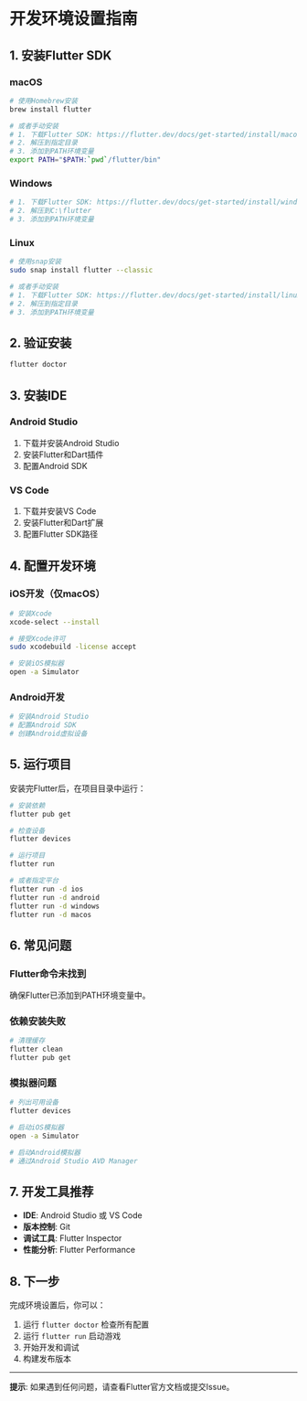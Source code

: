 # 开发环境设置指南

## 1. 安装Flutter SDK

### macOS
```bash
# 使用Homebrew安装
brew install flutter

# 或者手动安装
# 1. 下载Flutter SDK: https://flutter.dev/docs/get-started/install/macos
# 2. 解压到指定目录
# 3. 添加到PATH环境变量
export PATH="$PATH:`pwd`/flutter/bin"
```

### Windows
```bash
# 1. 下载Flutter SDK: https://flutter.dev/docs/get-started/install/windows
# 2. 解压到C:\flutter
# 3. 添加到PATH环境变量
```

### Linux
```bash
# 使用snap安装
sudo snap install flutter --classic

# 或者手动安装
# 1. 下载Flutter SDK: https://flutter.dev/docs/get-started/install/linux
# 2. 解压到指定目录
# 3. 添加到PATH环境变量
```

## 2. 验证安装
```bash
flutter doctor
```

## 3. 安装IDE

### Android Studio
1. 下载并安装Android Studio
2. 安装Flutter和Dart插件
3. 配置Android SDK

### VS Code
1. 下载并安装VS Code
2. 安装Flutter和Dart扩展
3. 配置Flutter SDK路径

## 4. 配置开发环境

### iOS开发（仅macOS）
```bash
# 安装Xcode
xcode-select --install

# 接受Xcode许可
sudo xcodebuild -license accept

# 安装iOS模拟器
open -a Simulator
```

### Android开发
```bash
# 安装Android Studio
# 配置Android SDK
# 创建Android虚拟设备
```

## 5. 运行项目

安装完Flutter后，在项目目录中运行：

```bash
# 安装依赖
flutter pub get

# 检查设备
flutter devices

# 运行项目
flutter run

# 或者指定平台
flutter run -d ios
flutter run -d android
flutter run -d windows
flutter run -d macos
```

## 6. 常见问题

### Flutter命令未找到
确保Flutter已添加到PATH环境变量中。

### 依赖安装失败
```bash
# 清理缓存
flutter clean
flutter pub get
```

### 模拟器问题
```bash
# 列出可用设备
flutter devices

# 启动iOS模拟器
open -a Simulator

# 启动Android模拟器
# 通过Android Studio AVD Manager
```

## 7. 开发工具推荐

- **IDE**: Android Studio 或 VS Code
- **版本控制**: Git
- **调试工具**: Flutter Inspector
- **性能分析**: Flutter Performance

## 8. 下一步

完成环境设置后，你可以：

1. 运行 `flutter doctor` 检查所有配置
2. 运行 `flutter run` 启动游戏
3. 开始开发和调试
4. 构建发布版本

---

**提示**: 如果遇到任何问题，请查看Flutter官方文档或提交Issue。 